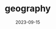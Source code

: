 ---
title: "geography"
date: 2023-09-15
hashtag: geography
related: Earth
type: science
tags:
  - science
---